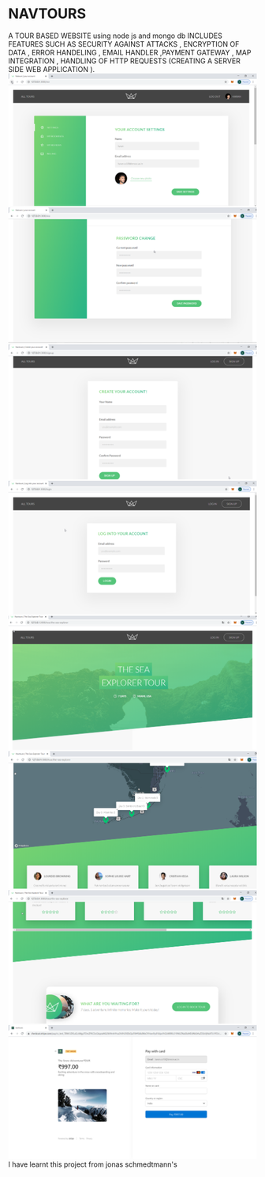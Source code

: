 # NAVTOURS
A TOUR BASED WEBSITE using node js and mongo db 
INCLUDES FEATURES SUCH AS SECURITY AGAINST ATTACKS , ENCRYPTION OF DATA , ERROR HANDELING , EMAIL HANDLER ,PAYMENT GATEWAY , MAP INTEGRATION ,
HANDLING OF HTTP REQUESTS (CREATING A SERVER SIDE WEB APPLICATION ).
![alt text](https://github.com/karannnaidu/NAVTOURS/blob/master/pic-1.png)
![alt text](https://github.com/karannnaidu/NAVTOURS/blob/master/pic-2.png)
![alt text](https://github.com/karannnaidu/NAVTOURS/blob/master/signuppage.png)
![alt text](https://github.com/karannnaidu/NAVTOURS/blob/master/loginpage.png)
![alt text](https://github.com/karannnaidu/NAVTOURS/blob/master/tour-1.png)
![alt text](https://github.com/karannnaidu/NAVTOURS/blob/master/tour-3.png)
![alt text](https://github.com/karannnaidu/NAVTOURS/blob/master/tour-4.png)
![alt text](https://github.com/karannnaidu/NAVTOURS/blob/master/stripe.png)
I have learnt this project from jonas schmedtmann's 
